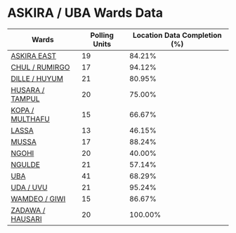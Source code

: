 
# ASKIRA / UBA Wards Data

| Wards | Polling Units | Location Data Completion (%) |
| ---- | ----- | ------- |
| [ASKIRA EAST](./wards/1669-askira-east) | 19 | 84.21% |
| [CHUL / RUMIRGO](./wards/1670-chul-/-rumirgo) | 17 | 94.12% |
| [DILLE / HUYUM](./wards/1671-dille-/-huyum) | 21 | 80.95% |
| [HUSARA / TAMPUL](./wards/1672-husara-/-tampul) | 20 | 75.00% |
| [KOPA / MULTHAFU](./wards/1673-kopa-/-multhafu) | 15 | 66.67% |
| [LASSA](./wards/1674-lassa) | 13 | 46.15% |
| [MUSSA](./wards/1675-mussa) | 17 | 88.24% |
| [NGOHI](./wards/1676-ngohi) | 20 | 40.00% |
| [NGULDE](./wards/1677-ngulde) | 21 | 57.14% |
| [UBA](./wards/1678-uba) | 41 | 68.29% |
| [UDA / UVU](./wards/1679-uda-/-uvu) | 21 | 95.24% |
| [WAMDEO / GIWI](./wards/1680-wamdeo-/-giwi) | 15 | 86.67% |
| [ZADAWA / HAUSARI](./wards/1681-zadawa-/-hausari) | 20 | 100.00% |




